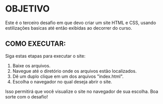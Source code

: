 # OBJETIVO

Este é o terceiro desafio em que devo criar um site HTML e CSS, usando estilizações basicas até então exibidas ao decorrer do curso.

## COMO EXECUTAR:

Siga estas etapas para executar o site:

1. Baixe os arquivos.
2. Navegue até o diretório onde os arquivos estão localizados.
3. Dê um duplo clique em um dos arquivos "index.html".
4. Escolha o navegador no qual deseja abrir o site.

Isso permitirá que você visualize o site no navegador de sua escolha. Boa sorte com o desafio!
